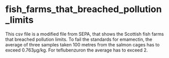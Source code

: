 # fish_farms_that_breached_pollution_limits
This csv file is a modified file from SEPA, that shows the Scottish fish farms that breached pollution limits. 
To fail the standards for emamectin, the average of three samples taken 100 metres from the salmon cages has to exceed 0.763µg/kg.
For teflubenzuron the average has to exceed 2.
